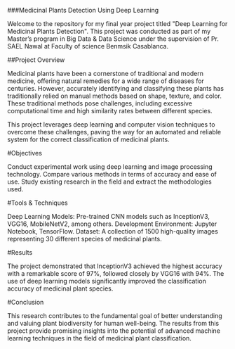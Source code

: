 ###Medicinal Plants Detection Using Deep Learning

Welcome to the repository for my final year project titled "Deep Learning for Medicinal Plants Detection". This project was conducted as part of my Master’s program in Big Data & Data Science under the supervision of Pr. SAEL Nawal at Faculty of science Benmsik Casablanca.

##Project Overview

Medicinal plants have been a cornerstone of traditional and modern medicine, offering natural remedies for a wide range of diseases for centuries. However, accurately identifying and classifying these plants has traditionally relied on manual methods based on shape, texture, and color. These traditional methods pose challenges, including excessive computational time and high similarity rates between different species.

This project leverages deep learning and computer vision techniques to overcome these challenges, paving the way for an automated and reliable system for the correct classification of medicinal plants.

#Objectives

Conduct experimental work using deep learning and image processing technology.
Compare various methods in terms of accuracy and ease of use.
Study existing research in the field and extract the methodologies used.

#Tools & Techniques

Deep Learning Models: Pre-trained CNN models such as InceptionV3, VGG16, MobileNetV2, among others.
Development Environment: Jupyter Notebook, TensorFlow.
Dataset: A collection of 1500 high-quality images representing 30 different species of medicinal plants.

#Results

The project demonstrated that InceptionV3 achieved the highest accuracy with a remarkable score of 97%, followed closely by VGG16 with 94%.
The use of deep learning models significantly improved the classification accuracy of medicinal plant species.

#Conclusion

This research contributes to the fundamental goal of better understanding and valuing plant biodiversity for human well-being. The results from this project provide promising insights into the potential of advanced machine learning techniques in the field of medicinal plant classification.

